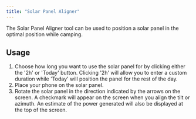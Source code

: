 ```yaml
---
title: "Solar Panel Aligner"
---
```


The Solar Panel Aligner tool can be used to position a solar panel in the optimal position while camping.

## Usage

1. Choose how long you want to use the solar panel for by clicking either the '2h' or 'Today' button. Clicking '2h' will allow you to enter a custom duration while 'Today' will position the panel for the rest of the day.
2. Place your phone on the solar panel.
3. Rotate the solar panel in the direction indicated by the arrows on the screen. A checkmark will appear on the screen when you align the tilt or azimuth. An estimate of the power generated will also be displayed at the top of the screen.
